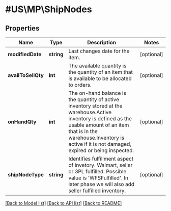 # #US\MP\ShipNodes

## Properties

Name | Type | Description | Notes
------------ | ------------- | ------------- | -------------
**modifiedDate** | **string** | Last changes date for the item. | [optional]
**availToSellQty** | **int** | The available quantity is the quantity of an item that is available to be allocated to orders. | [optional]
**onHandQty** | **int** | The on-hand balance is the quantity of active inventory stored at the warehouse.Active inventory is defined as the usable amount of an item that is in the warehouse.Inventory is active if it is not damaged, expired or being inspected. | [optional]
**shipNodeType** | **string** | Identifies fulfillment aspect of invetory. Walmart, seller or 3PL fulfilled. Possible value is 'WFSFulfilled'. In later phase we will also add seller fulfilled inventory. | [optional]


[[Back to Model list]](../) [[Back to API list]](../../Api/US/MP) [[Back to README]](../../README.md)
